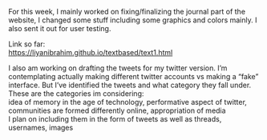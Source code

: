 
For this week, I mainly worked on fixing/finalizing the journal part of the website, I changed some stuff including some graphics and colors mainly. 
I also sent it out for user testing. 
</br>

Link so far: </br>
https://liyanibrahim.github.io/textbased/text1.html </br>

I also am working on drafting the tweets for my twitter version. I’m contemplating actually making different twitter accounts vs making a “fake” interface. But I’ve identified the tweets and what category they fall under. These are the categories im considering: 
</br>
idea of memory in the age of technology,  performative aspect of twitter, communities are formed differently online, appropriation of media 
</br>
I plan on including them in the form of tweets as well as threads, usernames, images 
